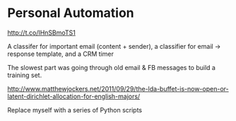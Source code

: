 # Personal Automation

http://t.co/IHnSBmoTS1

A classifer for important email (content + sender), a classifier for email -> response template, and a CRM timer 

The slowest part was going through old email & FB messages to build a training set.

http://www.matthewjockers.net/2011/09/29/the-lda-buffet-is-now-open-or-latent-dirichlet-allocation-for-english-majors/

Replace myself with a series of Python scripts